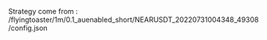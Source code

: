 Strategy come from : /flyingtoaster/1m/0.1_auenabled_short/NEARUSDT_20220731004348_49308/config.json